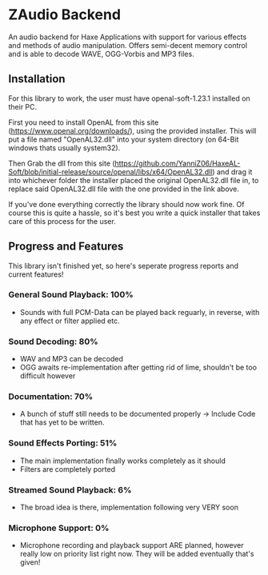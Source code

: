 # ZAudio Backend
An audio backend for Haxe Applications with support for various effects and methods of audio manipulation.
Offers semi-decent memory control and is able to decode WAVE, OGG-Vorbis and MP3 files.

## Installation
For this library to work, the user must have openal-soft-1.23.1 installed on their PC.

First you need to install OpenAL from this site (https://www.openal.org/downloads/), using the provided installer.
This will put a file named "OpenAL32.dll" into your system directory (on 64-Bit windows thats usually system32).

Then Grab the dll from this site (https://github.com/YanniZ06/HaxeAL-Soft/blob/initial-release/source/openal/libs/x64/OpenAL32.dll) and drag it into whichever folder the installer placed the original OpenAL32.dll file in, to replace said OpenAL32.dll file with the one provided in the link above.

If you've done everything correctly the library should now work fine.
Of course this is quite a hassle, so it's best you write a quick installer that takes care of this process for the user.

## Progress and Features
This library isn't finished yet, so here's seperate progress reports and current features!

### General Sound Playback: 100%
- Sounds with full PCM-Data can be played back reguarly, in reverse, with any effect or filter applied etc.

### Sound Decoding: 80%
- WAV and MP3 can be decoded
- OGG awaits re-implementation after getting rid of lime, shouldn't be too difficult however

### Documentation: 70%
- A bunch of stuff still needs to be documented properly
-> Include Code that has yet to be written.

### Sound Effects Porting: 51%
- The main implementation finally works completely as it should
- Filters are completely ported

### Streamed Sound Playback: 6%
- The broad idea is there, implementation following very VERY soon

### Microphone Support: 0%
- Microphone recording and playback support ARE planned, however really low on priority list right now. They will be added eventually that's given!
